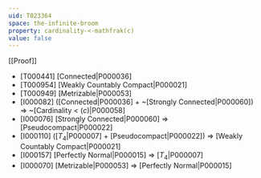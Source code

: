 ```yaml
---
uid: T023364
space: the-infinite-broom
property: cardinality-<-mathfrak(c)
value: false
---
```

[[Proof]]

* [T000441] [Connected|P000036]
* [T000954] [Weakly Countably Compact|P000021]
* [T000949] [Metrizable|P000053]
* [I000082] ([Connected|P000036] + ~[Strongly Connected|P000060]) => ~[Cardinality < $\mathfrak(c)$|P000058]
* [I000076] [Strongly Connected|P000060] => [Pseudocompact|P000022]
* [I000110] ([$T_4$|P000007] + [Pseudocompact|P000022]) => [Weakly Countably Compact|P000021]
* [I000157] [Perfectly Normal|P000015] => [$T_4$|P000007]
* [I000070] [Metrizable|P000053] => [Perfectly Normal|P000015]

